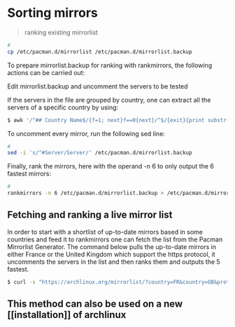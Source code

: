 # Sorting mirrors

> ranking existing mirrorlist

```bash
#
cp /etc/pacman.d/mirrorlist /etc/pacman.d/mirrorlist.backup

```

To prepare mirrorlist.backup for ranking with rankmirrors, the following actions can be carried out:

Edit mirrorlist.backup and uncomment the servers to be tested

If the servers in the file are grouped by country, one can extract all the servers of a specific country by using:

```bash
$ awk '/^## Country Name$/{f=1; next}f==0{next}/^$/{exit}{print substr($0, 1);}' /etc/pacman.d/mirrorlist.backup
``` 

To uncomment every mirror, run the following sed line: 

```bash
#
sed -i 's/^#Server/Server/' /etc/pacman.d/mirrorlist.backup
```

Finally, rank the mirrors, here with the operand -n 6 to only output the 6 fastest mirrors: 

```bash
#
rankmirrors -n 6 /etc/pacman.d/mirrorlist.backup > /etc/pacman.d/mirrorlist
```

## Fetching and ranking a live mirror list

In order to start with a shortlist of up-to-date mirrors based in some countries and feed it to rankmirrors one can fetch the list from the Pacman Mirrorlist Generator. The command below pulls the up-to-date mirrors in either France or the United Kingdom which support the https protocol, it uncomments the servers in the list and then ranks them and outputs the 5 fastest. 

```bash
$ curl -s "https://archlinux.org/mirrorlist/?country=FR&country=GB&protocol=https&use_mirror_status=on" | sed -e 's/^#Server/Server/' -e '/^#/d' | rankmirrors -n 5 -
```

## This method can also be used on a new  [[installation]] of archlinux